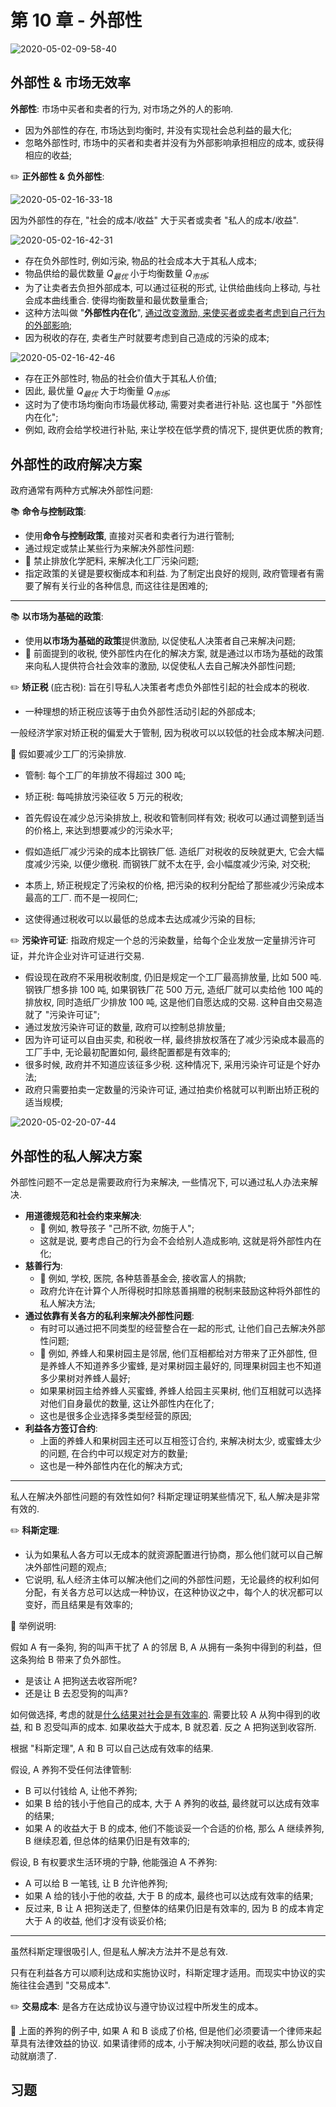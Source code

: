 # 第 10 章 - 外部性

![2020-05-02-09-58-40](https://garrik-default-imgs.oss-accelerate.aliyuncs.com/imgs/2020-05-02-09-58-40.png)

## 外部性 & 市场无效率

**外部性**: 市场中买者和卖者的行为, 对市场之外的人的影响.

- 因为外部性的存在, 市场达到均衡时, 并没有实现社会总利益的最大化;
- 忽略外部性时, 市场中的买者和卖者并没有为外部影响承担相应的成本, 或获得相应的收益;

✏️ **正外部性 & 负外部性**:

![2020-05-02-16-33-18](https://garrik-default-imgs.oss-accelerate.aliyuncs.com/imgs/2020-05-02-16-33-18.png)

因为外部性的存在, "社会的成本/收益" 大于买者或卖者 "私人的成本/收益".

![2020-05-02-16-42-31](https://garrik-default-imgs.oss-accelerate.aliyuncs.com/imgs/2020-05-02-16-42-31.png)

- 存在负外部性时, 例如污染, 物品的社会成本大于其私人成本;
- 物品供给的最优数量 $Q_{最优}$ 小于均衡数量 $Q_{市场}$;
- 为了让卖者去负担外部成本, 可以通过征税的形式, 让供给曲线向上移动, 与社会成本曲线重合. 使得均衡数量和最优数量重合;
- 这种方法叫做 "**外部性内在化**", <u>通过改变激励, 来使买者或卖者考虑到自己行为的外部影响</u>;
- 因为税收的存在, 卖者生产时就要考虑到自己造成的污染的成本;

![2020-05-02-16-42-46](https://garrik-default-imgs.oss-accelerate.aliyuncs.com/imgs/2020-05-02-16-42-46.png)

- 存在正外部性时, 物品的社会价值大于其私人价值;
- 因此, 最优量 $Q_{最优}$ 大于均衡量 $Q_{市场}$;
- 这时为了使市场均衡向市场最优移动, 需要对卖者进行补贴. 这也属于 "外部性内在化";
- 例如, 政府会给学校进行补贴, 来让学校在低学费的情况下, 提供更优质的教育;

## 外部性的政府解决方案

政府通常有两种方式解决外部性问题:

📚 **命令与控制政策**:

- 使用**命令与控制政策**, 直接对买者和卖者行为进行管制;
- 通过规定或禁止某些行为来解决外部性问题:
- 🌰 禁止排放化学肥料, 来解决化工厂污染问题;
- 指定政策的关键是要权衡成本和利益. 为了制定出良好的规则, 政府管理者有需要了解有关行业的各种信息, 而这往往是困难的;

---

📚 **以市场为基础的政策**:

- 使用**以市场为基础的政策**提供激励, 以促使私人决策者自己来解决问题;
- 🌰 前面提到的收税, 使外部性内在化的解决方案, 就是通过以市场为基础的政策来向私人提供符合社会效率的激励, 以促使私人去自己解决外部性问题;

✏️ **矫正税** (庇古税): 旨在引导私人决策者考虑负外部性引起的社会成本的税收.

- 一种理想的矫正税应该等于由负外部性活动引起的外部成本;

一般经济学家对矫正税的偏爱大于管制, 因为税收可以以较低的社会成本解决问题.

🌰 假如要减少工厂的污染排放.

- 管制: 每个工厂的年排放不得超过 300 吨;
- 矫正税: 每吨排放污染征收 5 万元的税收;

- 首先假设在减少总污染排放上, 税收和管制同样有效; 税收可以通过调整到适当的价格上, 来达到想要减少的污染水平;
- 假如造纸厂减少污染的成本比钢铁厂低. 造纸厂对税收的反映就更大, 它会大幅度减少污染, 以便少缴税. 而钢铁厂就不太在乎, 会小幅度减少污染, 对交税;
- 本质上, 矫正税规定了污染权的价格, 把污染的权利分配给了那些减少污染成本最高的工厂. 而不是一视同仁;
- 这使得通过税收可以以最低的总成本去达成减少污染的目标;

✏️ **污染许可证**: 指政府规定一个总的污染数量，给每个企业发放一定量排污许可证，并允许企业对许可证进行交易.

- 假设现在政府不采用税收制度, 仍旧是规定一个工厂最高排放量, 比如 500 吨. 钢铁厂想多排 100 吨, 如果钢铁厂花 500 万元, 造纸厂就可以卖给他 100 吨的排放权, 同时造纸厂少排放 100 吨, 这是他们自愿达成的交易. 这种自由交易造就了 "污染许可证";
- 通过发放污染许可证的数量, 政府可以控制总排放量;
- 因为许可证可以自由买卖, 和税收一样, 最终排放权落在了减少污染成本最高的工厂手中, 无论最初配置如何, 最终配置都是有效率的;
- 很多时候, 政府并不知道应该征多少税. 这种情况下, 采用污染许可证是个好办法;
- 政府只需要拍卖一定数量的污染许可证, 通过拍卖价格就可以判断出矫正税的适当规模;

![2020-05-02-20-07-44](https://garrik-default-imgs.oss-accelerate.aliyuncs.com/imgs/2020-05-02-20-07-44.png)

## 外部性的私人解决方案

外部性问题不一定总是需要政府行为来解决, 一些情况下, 可以通过私人办法来解决.

- **用道德规范和社会约束来解决**:
  - 🌰 例如, 教导孩子 "己所不欲, 勿施于人";
  - 这就是说, 要考虑自己的行为会不会给别人造成影响, 这就是将外部性内在化;
- **慈善行为**:
  - 🌰 例如, 学校, 医院, 各种慈善基金会, 接收富人的捐款;
  - 政府允许在计算个人所得税时扣除慈善捐赠的税制来鼓励这种将外部性的私人解决方法;
- **通过依靠有关各方的私利来解决外部性问题**:
  - 有时可以通过把不同类型的经营整合在一起的形式, 让他们自己去解决外部性问题;
  - 🌰 例如, 养蜂人和果树园主是邻居, 他们互相都给对方带来了正外部性, 但是养蜂人不知道养多少蜜蜂, 是对果树园主最好的, 同理果树园主也不知道多少果树对养蜂人最好;
  - 如果果树园主给养蜂人买蜜蜂, 养蜂人给园主买果树, 他们互相就可以选择对他们自身最优的数量, 这让外部性内在化了;
  - 这也是很多企业选择多类型经营的原因;
- **利益各方签订合约**:
  - 上面的养蜂人和果树园主还可以互相签订合约, 来解决树太少, 或蜜蜂太少的问题, 在合约中可以规定对方的数量;
  - 这也是一种外部性内在化的解决方式;

---

私人在解决外部性问题的有效性如何? 科斯定理证明某些情况下, 私人解决是非常有效的.

✏️ **科斯定理**:

- 认为如果私人各方可以无成本的就资源配置进行协商，那么他们就可以自己解决外部性问题的观点;
- 它说明, 私人经济主体可以解决他们之间的外部性问题，无论最终的权利如何分配，有关各方总可以达成一种协议，在这种协议之中，每个人的状况都可以变好，而且结果是有效率的;

🌰 举例说明:

假如 A 有一条狗, 狗的叫声干扰了 A 的邻居 B, A 从拥有一条狗中得到的利益，但这条狗给 B 带来了负外部性。

- 是该让 A 把狗送去收容所呢?
- 还是让 B 去忍受狗的叫声?

如何做选择, 考虑的就是<u>什么结果对社会是有效率的</u>. 需要比较 A 从狗中得到的收益, 和 B 忍受叫声的成本. 如果收益大于成本, B 就忍着. 反之 A 把狗送到收容所.

根据 "科斯定理", A 和 B 可以自己达成有效率的结果.

假设, A 养狗不受任何法律管制:

- B 可以付钱给 A, 让他不养狗;
- 如果 B 给的钱小于他自己的成本, 大于 A 养狗的收益, 最终就可以达成有效率的结果;
- 如果 A 的收益大于 B 的成本, 他们不能谈妥一个合适的价格, 那么 A 继续养狗, B 继续忍着, 但总体的结果仍旧是有效率的;

假设, B 有权要求生活环境的宁静, 他能强迫 A 不养狗:

- A 可以给 B 一笔钱, 让 B 允许他养狗;
- 如果 A 给的钱小于他的收益, 大于 B 的成本, 最终也可以达成有效率的结果;
- 反过来, B 让 A 把狗送走了, 但整体的结果仍旧是有效率的, 因为 B 的成本肯定大于 A 的收益, 他们才没有谈妥价格;

---

虽然科斯定理很吸引人, 但是私人解决方法并不是总有效.

只有在利益各方可以顺利达成和实施协议时，科斯定理才适用。而现实中协议的实施往往会遇到 "交易成本".

✏️ **交易成本**: 是各方在达成协议与遵守协议过程中所发生的成本。

🌰 上面的养狗的例子中, 如果 A 和 B 谈成了价格, 但是他们必须要请一个律师来起草具有法律效益的协议. 如果请律师的成本, 小于解决狗吠问题的收益, 那么协议自动就崩溃了.

## 习题
